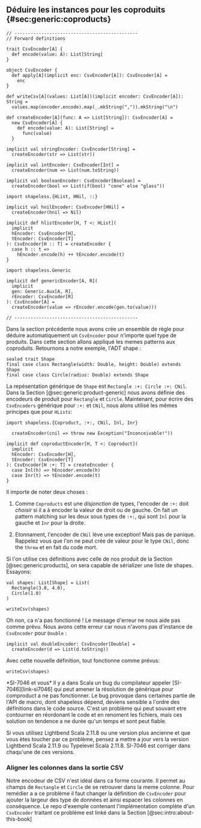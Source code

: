 ## Déduire les instances pour les coproduits {#sec:generic:coproducts}

```tut:book:invisible
// ----------------------------------------------
// Forward definitions

trait CsvEncoder[A] {
  def encode(value: A): List[String]
}

object CsvEncoder {
  def apply[A](implicit enc: CsvEncoder[A]): CsvEncoder[A] =
    enc
}

def writeCsv[A](values: List[A])(implicit encoder: CsvEncoder[A]): String =
  values.map(encoder.encode).map(_.mkString(",")).mkString("\n")

def createEncoder[A](func: A => List[String]): CsvEncoder[A] =
  new CsvEncoder[A] {
    def encode(value: A): List[String] =
      func(value)
  }

implicit val stringEncoder: CsvEncoder[String] =
  createEncoder(str => List(str))

implicit val intEncoder: CsvEncoder[Int] =
  createEncoder(num => List(num.toString))

implicit val booleanEncoder: CsvEncoder[Boolean] =
  createEncoder(bool => List(if(bool) "cone" else "glass"))

import shapeless.{HList, HNil, ::}

implicit val hnilEncoder: CsvEncoder[HNil] =
  createEncoder(hnil => Nil)

implicit def hlistEncoder[H, T <: HList](
  implicit
  hEncoder: CsvEncoder[H],
  tEncoder: CsvEncoder[T]
): CsvEncoder[H :: T] = createEncoder {
  case h :: t =>
    hEncoder.encode(h) ++ tEncoder.encode(t)
}

import shapeless.Generic

implicit def genericEncoder[A, R](
  implicit
  gen: Generic.Aux[A, R],
  rEncoder: CsvEncoder[R]
): CsvEncoder[A] =
  createEncoder(value => rEncoder.encode(gen.to(value)))

// ----------------------------------------------
```
Dans la section précédente nous avons crée un ensemble de règle
pour déduire automatiquement un `CsvEncoder` pour n'importe quel type de produits.
Dans cette section allons appliqué les memes patterns aux coproduits.
Retournons a notre exemple, l'ADT shape :

```tut:book:silent
sealed trait Shape
final case class Rectangle(width: Double, height: Double) extends Shape
final case class Circle(radius: Double) extends Shape
```

La repésentation générique de `Shape` est 
`Rectangle :+: Circle :+: CNil`.
Dans la Section [@sec:generic:product-generic]
nous avons définie des encodeurs de produit pour `Rectangle` et `Circle`.
Maintenant, pour écrire des `CsvEncoders` générique pour `:+:` et `CNil`,
nous alons utilisé les mêmes principes que pour `HLists`:

```tut:book:silent
import shapeless.{Coproduct, :+:, CNil, Inl, Inr}

  createEncoder(cnil => throw new Exception("Inconceivable!"))

implicit def coproductEncoder[H, T <: Coproduct](
  implicit
  hEncoder: CsvEncoder[H],
  tEncoder: CsvEncoder[T]
): CsvEncoder[H :+: T] = createEncoder {
  case Inl(h) => hEncoder.encode(h)
  case Inr(t) => tEncoder.encode(t)
}
```

Il importe de noter deux choses :

 1. Comme `Coproducts` est une *disjonction* de types,
    l'encoder de `:+:` doit *choisir*
    si il a à encoder la valeur de droit ou de gauche.
    On fait un pattern matching sur les deux sous types de `:+:`,
    qui sont `Inl` pour la gauche et `Inr` pour la droite.

 2. Etonnament, l'encoder de `CNil` lève une exception!
    Mais pas de panique.
    Rappelez vous que l'on ne peut 
    crée de valeur pour le type `CNil`,
    donc the `throw` et en fait du code mort.

Si l'on utilise ces définitions avec celle de nos produit de la Section [@sec:generic:products],
on sera capable de sérializer une liste de shapes.
Essayons:

```tut:book:silent
val shapes: List[Shape] = List(
  Rectangle(3.0, 4.0),
  Circle(1.0)
)
```

```tut:book:fail
writeCsv(shapes)
```

Oh non, ca n'a pas fonctionné !
Le message d'erreur ne nous aide pas comme prévu.
Nous avons cette erreur car nous n'avons 
pas d'instance de `CsvEncoder` pour `Double` :

```tut:book:silent
implicit val doubleEncoder: CsvEncoder[Double] =
  createEncoder(d => List(d.toString))
```

Avec cette nouvelle définition, tout fonctionne comme prévus:

```tut:book
writeCsv(shapes)
```

<div class="callout callout-warning">
  *SI-7046 et vous*
  Il y a dans Scala un bug du compilateur appeler [SI-7046][link-si7046]
  qui peut amener la résolution de générique pour comproduct a ne pas fonctionner.
  Le bug provoque dans certaines partie de l'API de macro,
  dont shapeless dépend, deviens sensible a l'ordre 
  des définitions dans le code source.
  C'est un problème qui peut souvant etre contourner
  en réordonant le code et en renoment les fichiers,
  mais ces solution on tendence a ne durée qu'un temps
  et sont peut fiable.

  Si vous utilisez Lightbend Scala 2.11.8 ou une version plus ancienne
  et que vous ètes toucher par ce problème, pensez a mettre a jour
  vers la version Lightbend Scala 2.11.9 ou Typelevel Scala 2.11.8.
  SI-7046 est corriger dans chaqu'une de ces versions.
</div>

### Aligner les colonnes dans la sortie CSV

Notre encodeur de CSV n'est idéal dans ca forme courante.
Il permet au champs de `Rectangle` et `Circle` 
de se retrouver dans la meme colonne.
Pour remédier a a ce problème il faut changer 
la définition de `CsvEncoder`
pour ajouter la largeur des type de données et ainsi 
espacer les colonnes en conséquence.
Le repo d'exemple contenant 
l'implémentation complète d'un `CsvEncoder`
traitant ce problème est 
linké dans la Section [@sec:intro:about-this-book]

